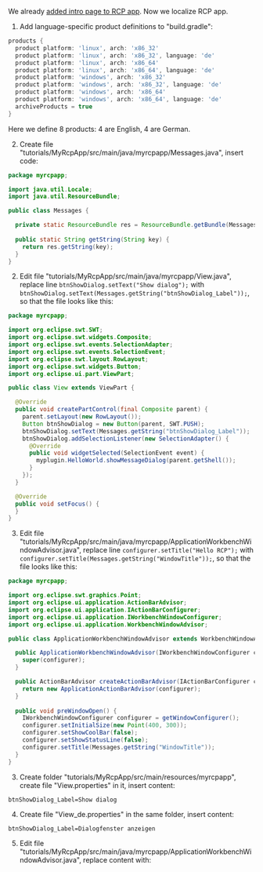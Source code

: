 We already [added intro page to RCP app](Add-intro-page-to-RCP-app). Now we localize RCP app.

1. Add language-specific product definitions to "build.gradle":

  ```groovy
  products {
    product platform: 'linux', arch: 'x86_32'
    product platform: 'linux', arch: 'x86_32', language: 'de'
    product platform: 'linux', arch: 'x86_64'
    product platform: 'linux', arch: 'x86_64', language: 'de'
    product platform: 'windows', arch: 'x86_32'
    product platform: 'windows', arch: 'x86_32', language: 'de'
    product platform: 'windows', arch: 'x86_64'
    product platform: 'windows', arch: 'x86_64', language: 'de'
    archiveProducts = true
  }
  ```

  Here we define 8 products: 4 are English, 4 are German.

2. Create file "tutorials/MyRcpApp/src/main/java/myrcpapp/Messages.java", insert code:

  ```java
  package myrcpapp;

  import java.util.Locale;
  import java.util.ResourceBundle;

  public class Messages {

    private static ResourceBundle res = ResourceBundle.getBundle(Messages.class.getName(), Locale.getDefault());
    
    public static String getString(String key) {
      return res.getString(key);
    }  
  }
  ```

2. Edit file "tutorials/MyRcpApp/src/main/java/myrcpapp/View.java", replace line `btnShowDialog.setText("Show dialog");` with `btnShowDialog.setText(Messages.getString("btnShowDialog_Label"));`, so that the file looks like this:

  ```java
  package myrcpapp;

  import org.eclipse.swt.SWT;
  import org.eclipse.swt.widgets.Composite;
  import org.eclipse.swt.events.SelectionAdapter;
  import org.eclipse.swt.events.SelectionEvent;
  import org.eclipse.swt.layout.RowLayout;
  import org.eclipse.swt.widgets.Button;
  import org.eclipse.ui.part.ViewPart;

  public class View extends ViewPart {

    @Override
    public void createPartControl(final Composite parent) {
      parent.setLayout(new RowLayout());
      Button btnShowDialog = new Button(parent, SWT.PUSH);
      btnShowDialog.setText(Messages.getString("btnShowDialog_Label"));
      btnShowDialog.addSelectionListener(new SelectionAdapter() {
        @Override
        public void widgetSelected(SelectionEvent event) {
          myplugin.HelloWorld.showMessageDialog(parent.getShell());
        }
      });
    }

    @Override
    public void setFocus() {
    }
  }
  ```
3. Edit file "tutorials/MyRcpApp/src/main/java/myrcpapp/ApplicationWorkbenchWindowAdvisor.java", replace line `configurer.setTitle("Hello RCP");` with `configurer.setTitle(Messages.getString("WindowTitle"));`, so that the file looks like this:

  ```java
  package myrcpapp;

  import org.eclipse.swt.graphics.Point;
  import org.eclipse.ui.application.ActionBarAdvisor;
  import org.eclipse.ui.application.IActionBarConfigurer;
  import org.eclipse.ui.application.IWorkbenchWindowConfigurer;
  import org.eclipse.ui.application.WorkbenchWindowAdvisor;

  public class ApplicationWorkbenchWindowAdvisor extends WorkbenchWindowAdvisor {

    public ApplicationWorkbenchWindowAdvisor(IWorkbenchWindowConfigurer configurer) {
      super(configurer);
    }

    public ActionBarAdvisor createActionBarAdvisor(IActionBarConfigurer configurer) {
      return new ApplicationActionBarAdvisor(configurer);
    }
    
    public void preWindowOpen() {
      IWorkbenchWindowConfigurer configurer = getWindowConfigurer();
      configurer.setInitialSize(new Point(400, 300));
      configurer.setShowCoolBar(false);
      configurer.setShowStatusLine(false);
      configurer.setTitle(Messages.getString("WindowTitle"));
    }
  }
  ```

3. Create folder "tutorials/MyRcpApp/src/main/resources/myrcpapp", create file "View.properties" in it, insert content:

```
btnShowDialog_Label=Show dialog
```

4. Create file "View_de.properties" in the same folder, insert content:

```
btnShowDialog_Label=Dialogfenster anzeigen
```

5. Edit file "tutorials/MyRcpApp/src/main/java/myrcpapp/ApplicationWorkbenchWindowAdvisor.java", replace content with:

